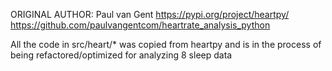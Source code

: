 ORIGINAL AUTHOR: Paul van Gent
https://pypi.org/project/heartpy/
https://github.com/paulvangentcom/heartrate_analysis_python

All the code in src/heart/* was copied from heartpy and is in the process of being refactored/optimized for analyzing 8 sleep data

